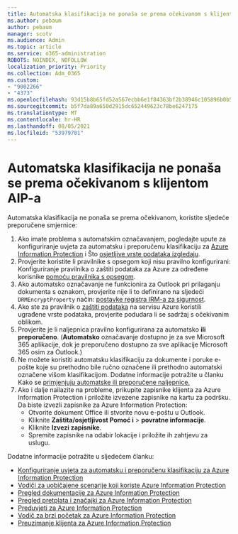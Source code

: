 ```yaml
---
title: Automatska klasifikacija ne ponaša se prema očekivanom s klijentom AIP-a
ms.author: pebaum
author: pebaum
manager: scotv
ms.audience: Admin
ms.topic: article
ms.service: o365-administration
ROBOTS: NOINDEX, NOFOLLOW
localization_priority: Priority
ms.collection: Adm_O365
ms.custom:
- "9002266"
- "4373"
ms.openlocfilehash: 93d15b8b65fd52a567ecbb6e1f84363bf2b38946c105896b0b5ef41e49d16ea9
ms.sourcegitcommit: b5f7da89a650d2915dc652449623c78be6247175
ms.translationtype: MT
ms.contentlocale: hr-HR
ms.lasthandoff: 08/05/2021
ms.locfileid: "53979701"
---
```

# <a name="automatic-classification-not-behaving-as-expected-with-the-aip-client"></a>Automatska klasifikacija ne ponaša se prema očekivanom s klijentom AIP-a

Automatska klasifikacija ne ponaša se prema očekivanom, koristite sljedeće preporučene smjernice:

1. Ako imate problema s automatskim označavanjem, pogledajte upute za konfiguriranje uvjeta za automatsku i preporučenu klasifikaciju za [Azure Information Protection](https://docs.microsoft.com/azure/information-protection/configure-policy-classification) i Što [osjetljive vrste podataka izgledaju](https://docs.microsoft.com/microsoft-365/compliance/sensitive-information-type-entity-definitions).
2. Provjerite koristite li pravilnike s opsegom koji nisu pravilno konfigurirani: Konfiguriranje pravilnika o zaštiti podataka za Azure za određene korisnike [pomoću pravilnika s opsegom](https://docs.microsoft.com/azure/information-protection/configure-policy-scope).
3. Ako automatsko označavanje ne funkcionira za Outlook pri prilaganju dokumenta s oznakom, provjerite nije li to definirano na sljedeći `DRMEncryptProperty` način: [postavke registra IRM-a za sigurnost](https://docs.microsoft.com/deployoffice/security/protect-sensitive-messages-and-documents-by-using-irm-in-office#office-2016-irm-registry-key-options).
4. Ako ste za pravilnik o [zaštiti podataka](https://support.office.com/article/What-the-sensitive-information-types-look-for-fd505979-76be-4d9f-b459-abef3fc9e86b) na servisu Azure koristili ugrađene vrste podataka, provjerite podudara li se sadržaj s očekivanim oblikom.
5. Provjerite je li naljepnica pravilno konfigurirana za automatsko **ili** **preporučeno**. (**Automatsko** označavanje dostupno je za sve Microsoft 365  aplikacije, dok je preporučeno dostupno za sve aplikacije Microsoft 365 osim za Outlook.)
6. Ne možete koristiti automatsku klasifikaciju za dokumente i poruke e-pošte koje su prethodno bile ručno označene ili prethodno automatski označene višom klasifikacijom.  Dodatne informacije potražite u članku Kako se [primjenjuju automatske ili preporučene naljepnice.](https://docs.microsoft.com/azure/information-protection/configure-policy-classification#how-automatic-or-recommended-labels-are-applied)
7. Ako i dalje nailazite na probleme, prikupite zapisnike klijenta za Azure Information Protection i priložite izvezene zapisnike na kartu za podršku. Da biste izvezli zapisnike za Azure Information Protection:
    - Otvorite dokument Office ili stvorite novu e-poštu u Outlook.
    - Kliknite **Zaštita/osjetljivost Pomoć i**  >  **povratne informacije**.
    - Kliknite **Izvezi zapisnike**.
    - Spremite zapisnike na odabir lokacije i priložite ih zahtjevu za uslugu.

Dodatne informacije potražite u sljedećem članku:

- [Konfiguriranje uvjeta za automatsku i preporučenu klasifikaciju za Azure Information Protection](https://docs.microsoft.com/azure/information-protection/configure-policy-classification)
- [Vodiči za uobičajene scenarije koji koriste Azure Information Protection](https://docs.microsoft.com/azure/information-protection/how-to-guides)
- [Pregled dokumentacije za Azure Information Protection](https://docs.microsoft.com/azure/information-protection/what-is-information-protection)
- [Pregled pretplata i značajki za Azure Information Protection](https://azure.microsoft.com/pricing/details/information-protection)
- [Preduvjeti za Azure Information Protection](https://docs.microsoft.com/azure/information-protection/get-started/requirements)
- [Vodič za brzi početak za Azure Information Protection](https://docs.microsoft.com/azure/information-protection/get-started/infoprotect-quick-start-tutorial)
- [Preuzimanje klijenta za Azure Information Protection](https://www.microsoft.com/download/details.aspx?id=53018)
